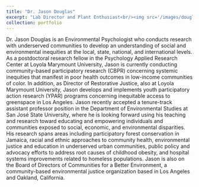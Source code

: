 ```yaml
---
title: "Dr. Jason Douglas"
excerpt: "Lab Director and Plant Enthusiast<br/><img src='/images/douglas.jpg'>"
collection: portfolio
---
```


Dr. Jason Douglas is an Environmental Psychologist who conducts research with underserved communities to develop an understanding of social and environmental inequities at the local, state, national, and international levels. As a postdoctoral research fellow in the Psychology Applied Research Center at Loyola Marymount University, Jason is currently conducting community-based participatory research (CBPR) concerning systemic inequities that manifest in poor health outcomes in low-income communities of color. In addition, as Director of Restorative Justice, also at Loyola Marymount University, Jason develops and implements youth participatory action research (YPAR) programs concerning inequitable access to greenspace in Los Angeles.
Jason recently accepted a tenure-track assistant professor position in the Department of Environmental Studies at San José State University, where he is looking forward using his teaching and research toward educating and empowering individuals and communities exposed to social, economic, and environmental disparities. His research spans areas including participatory forest conservation in Jamaica, racial and ethnic approaches to community health, environmental justice and education in underserved urban communities, public policy and advocacy efforts to address root causes of childhood obesity, and hospital systems improvements related to homeless populations. Jason is also on the Board of Directors of Communities for a Better Environment, a community-based environmental justice organization based in Los Angeles and Oakland, California.